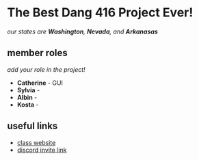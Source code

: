 # The Best Dang 416 Project Ever!

_our states are **Washington**, **Nevada**, and **Arkanasas**_


## member roles

*add your role in the project!*

* **Catherine** - GUI
* **Sylvia** - 
* **Albin** - 
* **Kosta** - 


## useful links

* [class website](https://www3.cs.stonybrook.edu/~cse416/Section01/)
* [discord invite link](https://discord.gg/Y6EK8Ku6u9)

